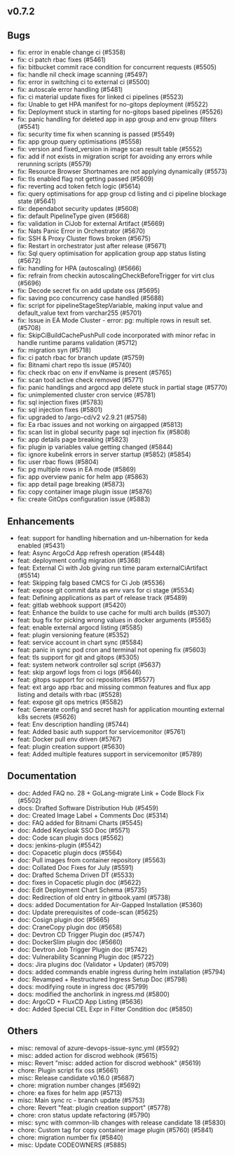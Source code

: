 ## v0.7.2

## Bugs
- fix: error in enable change ci  (#5358)
- fix: ci patch rbac fixes (#5461)
- fix: bitbucket commit race condition for concurrent requests (#5505)
- fix: handle nil check image scanning (#5497)
- fix: error in switching ci to external ci (#5500)
- fix: autoscale error handling (#5481)
- fix: ci material update fixes for linked ci pipelines (#5523)
- fix: Unable to get HPA manifest for no-gitops deployment (#5522)
- fix: Deployment stuck in starting for no-gitops based pipelines (#5526)
- fix: panic handling for deleted app in app group and env group filters (#5541)
- fix: security time fix when scanning is passed (#5549)
- fix: app group query optimisations (#5558)
- fix: version and fixed_version in image scan result table (#5552)
- fix: add if not exists in migration script for avoiding any errors while rerunning scripts (#5579)
- fix: Resource Browser Shortnames are not applying dynamically (#5573)
- fix: tls enabled flag not getting passed (#5609)
- fix: reverting acd token fetch logic (#5614)
- fix: query optimisations for app group cd listing and ci pipeline blockage state (#5641)
- fix: dependabot security updates (#5608)
- fix: default PipelineType given (#5668)
- fix: validation in CiJob for external Artifact (#5669)
- fix: Nats Panic Error in Orchestrator  (#5670)
- fix: SSH & Proxy Cluster flows broken (#5675)
- fix: Restart in orchestrator just after release (#5671)
- fix: Sql query optimisation for application group app status listing (#5672)
- fix: handling for HPA (autoscaling) (#5666)
- fix: refrain from checkin autoscalingCheckBeforeTrigger for virt clus (#5696)
- fix: Decode secret fix on add update oss (#5695)
- fix: saving pco concurrency case handled (#5688)
- fix: script for pipelineStageStepVariable, making input value and default_value text from varchar255 (#5701)
- fix: Issue in EA Mode Cluster - error: pg: multiple rows in result set. (#5708)
- fix: SkipCiBuildCachePushPull code incorporated with minor refac in handle runtime params validation (#5712)
- fix: migration syn (#5718)
- fix: ci patch rbac for branch update (#5759)
- fix: Bitnami chart repo tls issue (#5740)
- fix: check rbac on env if envName is present (#5765)
- fix: scan tool active check removed (#5771)
- fix: panic handlings and argocd app delete stuck in partial stage (#5770)
- fix: unimplemented cluster cron service (#5781)
- fix: sql injection fixes (#5783)
- fix: sql injection fixes (#5801)
- fix: upgraded to /argo-cd/v2 v2.9.21 (#5758)
- fix: Ea rbac issues and not working on airgapped (#5813)
- fix: scan list in global security page sql injection fix (#5808)
- fix: app details page breaking (#5823)
- fix: plugin ip variables value getting changed (#5844)
- fix: ignore kubelink errors in server startup (#5852) (#5854)
- fix: user rbac flows (#5804)
- fix: pg multiple rows in EA mode (#5869)
- fix: app overview panic for helm app (#5863)
- fix: app detail page breaking (#5873)
- fix: copy container image plugin issue (#5876)
- fix: create GitOps configuration issue (#5883)
## Enhancements
- feat: support for handling hibernation and un-hibernation for keda enabled (#5431)
- feat: Async ArgoCd App refresh operation (#5448)
- feat: deployment config migration (#5368)
- feat: External Ci with Job giving run time param externalCiArtifact (#5514)
- feat: Skipping falg based CMCS for Ci Job  (#5536)
- feat: expose git commit data as env vars for ci stage (#5534)
- feat: Defining applications as part of release track (#5489)
- feat: gitlab webhook support (#5420)
- feat: Enhance the buildx to use cache for multi arch builds (#5307)
- feat: bug fix for picking wrong values in docker arguments (#5565)
- feat: enable external argocd listing (#5585)
- feat: plugin versioning feature (#5352)
- feat: service account in chart sync (#5584)
- feat: panic in sync pod cron and terminal not opening fix (#5603)
- feat: tls support for git and gitops (#5305)
- feat: system network controller sql script (#5637)
- feat: skip argowf logs from ci logs (#5646)
- feat: gitops support for oci repositories (#5577)
- feat: ext argo app rbac and missing common features and flux app listing and details with rbac (#5528)
- feat: expose git ops metrics (#5582)
- feat: Generate config and secret hash for application mounting external k8s secrets (#5626)
- feat: Env description handling (#5744)
- feat: Added basic auth support for servicemonitor (#5761)
- feat: Docker pull env driven (#5767)
- feat: plugin creation support (#5630)
- feat: Added multiple features support in servicemonitor (#5789)
## Documentation
- doc: Added FAQ no. 28 + GoLang-migrate Link + Code Block Fix (#5502)
- docs: Drafted Software Distribution Hub (#5459)
- doc: Created Image Label + Comments Doc (#5314)
- doc: FAQ added for Bitnami Charts (#5545)
- doc: Added Keycloak SSO Doc (#5571)
- doc: Code scan plugin docs (#5562)
- docs: jenkins-plugin (#5542)
- doc: Copacetic plugin docs (#5564)
- doc: Pull images from container repository (#5563)
- doc: Collated Doc Fixes for July (#5591)
- doc: Drafted Schema Driven DT (#5533)
- doc: fixes in Copacetic plugin doc (#5622)
- doc: Edit Deployment Chart Schema (#5735)
- doc: Redirection of old entry in gitbook.yaml (#5738)
- docs: added Documentation for Air-Gapped Installation (#5360)
- doc: Update prerequisites of code-scan (#5625)
- doc: Cosign plugin doc (#5665)
- doc: CraneCopy plugin doc (#5658)
- doc: Devtron CD Trigger Plugin doc (#5747)
- doc: DockerSlim plugin doc (#5660)
- doc: Devtron Job Trigger Plugin doc (#5742)
- doc: Vulnerability Scanning Plugin doc (#5722)
- docs: Jira plugins doc (Validator + Updater) (#5709)
- docs: added commands enable ingress during helm installation (#5794)
- doc: Revamped + Restructured Ingress Setup Doc (#5798)
- docs: modifying route in ingress doc (#5799)
- docs: modified the anchorlink in ingress.md (#5800)
- doc: ArgoCD + FluxCD App Listing (#5636)
- doc: Added Special CEL Expr in Filter Condition doc (#5850)
## Others
- misc: removal of azure-devops-issue-sync.yml (#5592)
- misc: added action for discrod webhook (#5615)
- misc: Revert "misc: added action for discrod webhook" (#5619)
- chore: Plugin script fix oss (#5661)
- misc: Release candidate v0.16.0 (#5687)
- chore: migration number changes (#5692)
- chore: ea fixes for helm app (#5713)
- misc: Main sync rc - branch update (#5753)
- chore: Revert "feat: plugin creation support" (#5778)
- chore: cron status update refactoring (#5790)
- misc: sync with common-lib changes with release candidate 18 (#5830)
- chore: Custom tag for copy container image plugin (#5760) (#5841)
- chore: migration number fix (#5840)
- misc: Update CODEOWNERS (#5885)
